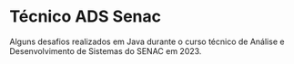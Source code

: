 # Técnico ADS Senac

Alguns desafios realizados em Java durante o curso técnico de Análise e Desenvolvimento de Sistemas do SENAC em 2023.
